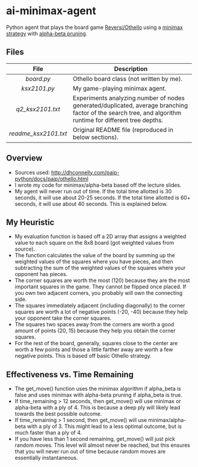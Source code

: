 # ai-minimax-agent
Python agent that plays the board game [Reversi/Othello](https://en.wikipedia.org/wiki/Reversi) using a [minimax strategy](https://en.wikipedia.org/wiki/Minimax) with [alpha-beta pruning](https://en.wikipedia.org/wiki/Alpha%E2%80%93beta_pruning).

## Files
File|Description
:-:|---
*board.py*|Othello board class (not written by me). 
*ksx2101.py*|My game-playing minimax agent.
*q2_ksx2101.txt*|Experiments analyzing number of nodes generated/duplicated, average branching factor of the search tree, and algorithm runtime for different tree depths.
*readme_ksx2101.txt*|Original README file (reproduced in below sections).


## Overview
* Sources used: http://dhconnelly.com/paip-python/docs/paip/othello.html
* I wrote my code for minimax/alpha-beta based off the lecture slides.
* My agent will never run out of time. If the total time allotted is 30 seconds, it will use about 20-25 seconds. If the total time allotted is 60+ seconds, it will use about 40 seconds. This is explained below.

## My Heuristic
* My evaluation function is based off a 2D array that assigns a weighted value to each square on the 8x8 board (got weighted values from source).
* The function calculates the value of the board by summing up the weighted values of the squares where you have pieces, and then subtracting the sum of the weighted values of the squares where your opponent has pieces.
* The corner squares are worth the most (120) because they are the most important squares in the game. They cannot be flipped once placed. If you own two adjacent corners, you probably will own the connecting side.
* The squares immediately adjacent (including diagonally) to the corner squares are worth a lot of negative points (-20, -40) because they help your opponent take the corner squares.
* The squares two spaces away from the corners are worth a good amount of points (20, 15) because they help you obtain the corner squares.
* For the rest of the board, generally, squares close to the center are worth a few points and those a little farther away are worth a few negative points. This is based off basic Othello strategy.


## Effectiveness vs. Time Remaining
* The get_move() function uses the minimax algorithm if alpha_beta is false and uses minimax with alpha-beta pruning if alpha_beta is true.
* If time_remaining > 12 seconds, then get_move() will use minimax or alpha-beta with a ply of 4. This is because a deep ply will likely lead towards the best possible outcome.
* If time_remaining > 1 second, then get_move() will use minimax/alpha-beta with a ply of 3. This might lead to a less optimal outcome, but is much faster than a ply of 4.
* If you have less than 1 second remaining, get_move() will just pick random moves. This level will almost never be reached, but this ensures that you will never run out of time because random moves are essentially instantaneous.
